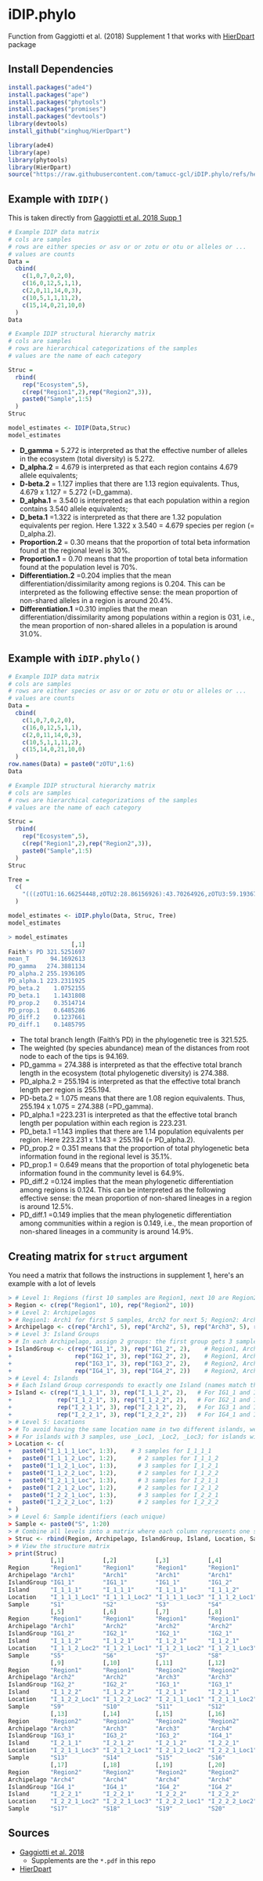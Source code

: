 # iDIP.phylo
Function from Gaggiotti et al. (2018) Supplement 1 that works with [HierDpart](https://github.com/xinghuq/HierDpart) package

## Install Dependencies

```r
install.packages("ade4")
install.packages("ape")
install.packages("phytools")
install.packages("promises") 
install.packages("devtools")
library(devtools)
install_github("xinghuq/HierDpart")
```

```r
library(ade4)
library(ape)
library(phytools)
library(HierDpart)
source("https://raw.githubusercontent.com/tamucc-gcl/iDIP.phylo/refs/heads/main/iDIP.phylo.R")
```

## Example with `IDIP()`

This is taken directly from [Gaggiotti et al. 2018 Supp 1](eva12593-sup-0001-supinfo.pdf)

```r
# Example IDIP data matrix
# cols are samples
# rows are either species or asv or or zotu or otu or alleles or ...
# values are counts
Data = 
  cbind( 
    c(1,0,7,0,2,0),
    c(16,0,12,5,1,1),
    c(2,0,11,14,0,3),
    c(10,5,1,1,11,2),
    c(15,14,0,21,10,0)
  )
Data

# Example IDIP structural hierarchy matrix
# cols are samples
# rows are hierarchical categorizations of the samples
# values are the name of each category

Struc = 
  rbind(
    rep("Ecosystem",5),
    c(rep("Region1",2),rep("Region2",3)),
    paste0("Sample",1:5)
  )
Struc
```

```r
model_estimates <- IDIP(Data,Struc)
model_estimates

```

* **D_gamma** = 5.272 is interpreted as that the effective number of alleles in the
ecosystem (total diversity) is 5.272.
* **D_alpha.2** = 4.679 is interpreted as that each region contains 4.679 allele
equivalents;
* **D-beta.2** = 1.127 implies that there are 1.13 region equivalents. Thus, 4.679 x
1.127 = 5.272 (=D_gamma).
* **D_alpha.1** = 3.540 is interpreted as that each population within a region contains
3.540 allele equivalents;
* **D_beta.1** =1.322 is interpreted as that there are 1.32 population equivalents per
region. Here 1.322 x 3.540 = 4.679 species per region (= D_alpha.2).
* **Proportion.2** = 0.30 means that the proportion of total beta information found at
the regional level is 30%.
* **Proportion.1** = 0.70 means that the proportion of total beta information found at
the population level is 70%.
* **Differentiation.2** =0.204 implies that the mean differentiation/dissimilarity among
regions is 0.204. This can be interpreted as the following effective sense: the mean
proportion of non-shared alleles in a region is around 20.4%.
* **Differentiation.1** =0.310 implies that the mean differentiation/dissimilarity among populations within a region is 031, i.e., the mean proportion of non-shared alleles in a population is around 31.0%.

## Example with `iDIP.phylo()`

```r
# Example IDIP data matrix
# cols are samples
# rows are either species or asv or or zotu or otu or alleles or ...
# values are counts
Data = 
  cbind( 
    c(1,0,7,0,2,0),
    c(16,0,12,5,1,1),
    c(2,0,11,14,0,3),
    c(10,5,1,1,11,2),
    c(15,14,0,21,10,0)
  )
row.names(Data) = paste0("zOTU",1:6)
Data

# Example IDIP structural hierarchy matrix
# cols are samples
# rows are hierarchical categorizations of the samples
# values are the name of each category

Struc = 
  rbind(
    rep("Ecosystem",5),
    c(rep("Region1",2),rep("Region2",3)),
    paste0("Sample",1:5)
  )
Struc

Tree = 
  c(
    "(((zOTU1:16.66254448,zOTU2:28.86156926):43.70264926,zOTU3:59.19367445):43.49065302,(zOTU4:9.67060281,zOTU5:49.65919121,zOTU6:15.361314):54.92297125);"
  )
```

```r
model_estimates <- iDIP.phylo(Data, Struc, Tree)
model_estimates
```

```r
> model_estimates
                  [,1]
Faith's PD 321.5251697
mean_T      94.1692613
PD_gamma   274.3881134
PD_alpha.2 255.1936105
PD_alpha.1 223.2311925
PD_beta.2    1.0752155
PD_beta.1    1.1431808
PD_prop.2    0.3514714
PD_prop.1    0.6485286
PD_diff.2    0.1237661
PD_diff.1    0.1485795
```

* The total branch length (Faith’s PD) in the phylogenetic tree is 321.525.
* The weighted (by species abundance) mean of the distances from root node to each of the tips is 94.169.
* PD_gamma = 274.388 is interpreted as that the effective total branch length in the ecosystem (total phylogenetic diversity) is 274.388.
* PD_alpha.2 = 255.194 is interpreted as that the effective total branch length per region is 255.194.
* PD-beta.2 = 1.075 means that there are 1.08 region equivalents. Thus, 255.194 x 1.075 = 274.388 (=PD_gamma).
* PD_alpha.1 =223.231 is interpreted as that the effective total branch length per
population within each region is 223.231.
* PD_beta.1 =1.143 implies that there are 1.14 population equivalents per region. Here 223.231 x 1.143 = 255.194 (= PD_alpha.2).
* PD_prop.2 = 0.351 means that the proportion of total phylogenetic beta information found in the regional level is 35.1%.
* PD_prop.1 = 0.649 means that the proportion of total phylogenetic beta information found in the community level is 64.9%.
* PD_diff.2 =0.124 implies that the mean phylogenetic differentiation among regions is 0.124. This can be interpreted as the following effective sense: the mean proportion of non-shared lineages in a region is around 12.5%.
* PD_diff.1 =0.149 implies that the mean phylogenetic differentiation among communities within a region is 0.149, i.e., the mean proportion of non-shared lineages in a community is around 14.9%.

## Creating matrix for `struct` argument

You need a matrix that follows the instructions in supplement 1, here's an example with a lot of levels

```r
> # Level 1: Regions (first 10 samples are Region1, next 10 are Region2)
> Region <- c(rep("Region1", 10), rep("Region2", 10))
> # Level 2: Archipelagos 
> # Region1: Arch1 for first 5 samples, Arch2 for next 5; Region2: Arch3 for first 5 samples, Arch4 for next 5.
> Archipelago <- c(rep("Arch1", 5), rep("Arch2", 5), rep("Arch3", 5), rep("Arch4", 5))
> # Level 3: Island Groups 
> # In each Archipelago, assign 2 groups: the first group gets 3 samples, the second gets 2.
> IslandGroup <- c(rep("IG1_1", 3), rep("IG1_2", 2),    # Region1, Arch1
+                  rep("IG2_1", 3), rep("IG2_2", 2),    # Region1, Arch2
+                  rep("IG3_1", 3), rep("IG3_2", 2),    # Region2, Arch3
+                  rep("IG4_1", 3), rep("IG4_2", 2))    # Region2, Arch4
> # Level 4: Islands
> # Each Island Group corresponds to exactly one Island (names match the group, but with an "I_" prefix).
> Island <- c(rep("I_1_1_1", 3), rep("I_1_1_2", 2),   # For IG1_1 and IG1_2 (Region1, Arch1)
+             rep("I_1_2_1", 3), rep("I_1_2_2", 2),   # For IG2_1 and IG2_2 (Region1, Arch2)
+             rep("I_2_1_1", 3), rep("I_2_1_2", 2),   # For IG3_1 and IG3_2 (Region2, Arch3)
+             rep("I_2_2_1", 3), rep("I_2_2_2", 2))   # For IG4_1 and IG4_2 (Region2, Arch4)
> # Level 5: Locations
> # To avoid having the same location name in two different islands, we incorporate the island name.
> # For islands with 3 samples, use _Loc1, _Loc2, _Loc3; for islands with 2 samples, use _Loc1 and _Loc2.
> Location <- c(
+   paste0("I_1_1_1_Loc", 1:3),    # 3 samples for I_1_1_1
+   paste0("I_1_1_2_Loc", 1:2),      # 2 samples for I_1_1_2
+   paste0("I_1_2_1_Loc", 1:3),      # 3 samples for I_1_2_1
+   paste0("I_1_2_2_Loc", 1:2),      # 2 samples for I_1_2_2
+   paste0("I_2_1_1_Loc", 1:3),      # 3 samples for I_2_1_1
+   paste0("I_2_1_2_Loc", 1:2),      # 2 samples for I_2_1_2
+   paste0("I_2_2_1_Loc", 1:3),      # 3 samples for I_2_2_1
+   paste0("I_2_2_2_Loc", 1:2)       # 2 samples for I_2_2_2
+ )
> # Level 6: Sample identifiers (each unique)
> Sample <- paste0("S", 1:20)
> # Combine all levels into a matrix where each column represents one sample
> Struc <- rbind(Region, Archipelago, IslandGroup, Island, Location, Sample)
> # View the structure matrix
> print(Struc)
            [,1]           [,2]           [,3]           [,4]          
Region      "Region1"      "Region1"      "Region1"      "Region1"     
Archipelago "Arch1"        "Arch1"        "Arch1"        "Arch1"       
IslandGroup "IG1_1"        "IG1_1"        "IG1_1"        "IG1_2"       
Island      "I_1_1_1"      "I_1_1_1"      "I_1_1_1"      "I_1_1_2"     
Location    "I_1_1_1_Loc1" "I_1_1_1_Loc2" "I_1_1_1_Loc3" "I_1_1_2_Loc1"
Sample      "S1"           "S2"           "S3"           "S4"          
            [,5]           [,6]           [,7]           [,8]          
Region      "Region1"      "Region1"      "Region1"      "Region1"     
Archipelago "Arch1"        "Arch2"        "Arch2"        "Arch2"       
IslandGroup "IG1_2"        "IG2_1"        "IG2_1"        "IG2_1"       
Island      "I_1_1_2"      "I_1_2_1"      "I_1_2_1"      "I_1_2_1"     
Location    "I_1_1_2_Loc2" "I_1_2_1_Loc1" "I_1_2_1_Loc2" "I_1_2_1_Loc3"
Sample      "S5"           "S6"           "S7"           "S8"          
            [,9]           [,10]          [,11]          [,12]         
Region      "Region1"      "Region1"      "Region2"      "Region2"     
Archipelago "Arch2"        "Arch2"        "Arch3"        "Arch3"       
IslandGroup "IG2_2"        "IG2_2"        "IG3_1"        "IG3_1"       
Island      "I_1_2_2"      "I_1_2_2"      "I_2_1_1"      "I_2_1_1"     
Location    "I_1_2_2_Loc1" "I_1_2_2_Loc2" "I_2_1_1_Loc1" "I_2_1_1_Loc2"
Sample      "S9"           "S10"          "S11"          "S12"         
            [,13]          [,14]          [,15]          [,16]         
Region      "Region2"      "Region2"      "Region2"      "Region2"     
Archipelago "Arch3"        "Arch3"        "Arch3"        "Arch4"       
IslandGroup "IG3_1"        "IG3_2"        "IG3_2"        "IG4_1"       
Island      "I_2_1_1"      "I_2_1_2"      "I_2_1_2"      "I_2_2_1"     
Location    "I_2_1_1_Loc3" "I_2_1_2_Loc1" "I_2_1_2_Loc2" "I_2_2_1_Loc1"
Sample      "S13"          "S14"          "S15"          "S16"         
            [,17]          [,18]          [,19]          [,20]         
Region      "Region2"      "Region2"      "Region2"      "Region2"     
Archipelago "Arch4"        "Arch4"        "Arch4"        "Arch4"       
IslandGroup "IG4_1"        "IG4_1"        "IG4_2"        "IG4_2"       
Island      "I_2_2_1"      "I_2_2_1"      "I_2_2_2"      "I_2_2_2"     
Location    "I_2_2_1_Loc2" "I_2_2_1_Loc3" "I_2_2_2_Loc1" "I_2_2_2_Loc2"
Sample      "S17"          "S18"          "S19"          "S20"
```

## Sources

* [Gaggiotti et al. 2018](https://onlinelibrary.wiley.com/doi/10.1111/eva.12593)
  * Supplements are the `*.pdf` in this repo
* [HierDpart](https://github.com/xinghuq/HierDpart)
